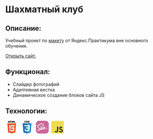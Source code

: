 # Шахматный клуб

## Описание:

Учебный проект по [макету](https://www.figma.com/file/G3UWFlQmNtNs67751YiDH2/Month-of-Landings_external-link?node-id=2%3A2&t=lg2E4dG9CilbX1Mg-0) от Яндекс.Практикума вне основного обучения.

[Открыть сайт.](https://ev-kos.github.io/chess-club/)

## Функционал:

- Слайдер фотографий
- Адаптивная вестка
- Динамическое создание блоков сайта JS

## Технологии:

<img src="https://github.com/devicons/devicon/blob/master/icons/html5/html5-original-wordmark.svg" width="40" height="40"/>&nbsp; 
<img src="https://github.com/devicons/devicon/blob/master/icons/css3/css3-original-wordmark.svg" width="40" height="40"/>&nbsp; 
<img src="https://raw.githubusercontent.com/tandpfun/skill-icons/a50fa57465e82a1147fa512fb3d64cc5902df578/icons/Sass.svg" width="40" height="40"/>&nbsp;
<img src="https://github.com/devicons/devicon/blob/master/icons/javascript/javascript-original.svg" width="40" height="40"/>&nbsp; 
